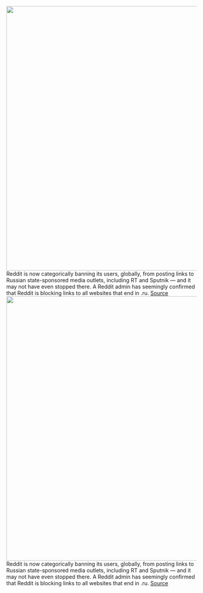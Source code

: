 <img src='https://cdn.vox-cdn.com/thumbor/TkkeBsuYt31IwcL5dFJ-SPGdwr8=/0x0:2040x1360/1200x800/filters:focal(857x517:1183x843)/cdn.vox-cdn.com/uploads/chorus_image/image/70575304/acastro_180413_1777_reddit_0002.0.jpg' width='700px' /><br/>
Reddit is now categorically banning its users, globally, from posting links to Russian state-sponsored media outlets, including RT and Sputnik — and it may not have even stopped there. A Reddit admin has seemingly confirmed that Reddit is blocking links to all websites that end in .ru.
<a href='https://www.theverge.com/2022/3/3/22960223/reddit-ukraine-russia-ban-links-entire-site'> Source <a/><img src='https://cdn.vox-cdn.com/thumbor/TkkeBsuYt31IwcL5dFJ-SPGdwr8=/0x0:2040x1360/1200x800/filters:focal(857x517:1183x843)/cdn.vox-cdn.com/uploads/chorus_image/image/70575304/acastro_180413_1777_reddit_0002.0.jpg' width='700px' /><br/>
Reddit is now categorically banning its users, globally, from posting links to Russian state-sponsored media outlets, including RT and Sputnik — and it may not have even stopped there. A Reddit admin has seemingly confirmed that Reddit is blocking links to all websites that end in .ru.
<a href='https://www.theverge.com/2022/3/3/22960223/reddit-ukraine-russia-ban-links-entire-site'> Source <a/>